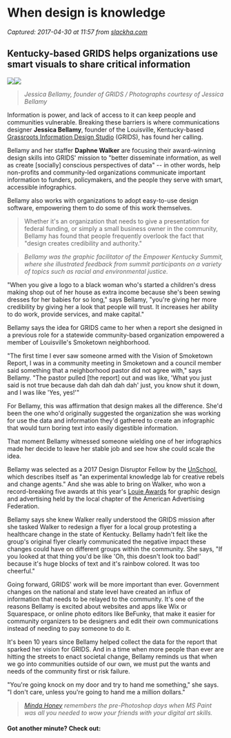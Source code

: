 # When design is knowledge

_Captured: 2017-04-30 at 11:57 from [slackhq.com](https://slackhq.com/when-design-is-knowledge-4ec6274e8269?source=userActivityShare-c79006fee040-1493546249)_

## Kentucky-based GRIDS helps organizations use smart visuals to share critical information

![](https://cdn-images-1.medium.com/freeze/max/30/1*D6qSwPsTc-FYEj4ete9-iw.jpeg?q=20)![](https://cdn-images-1.medium.com/max/1000/1*D6qSwPsTc-FYEj4ete9-iw.jpeg)

> _Jessica Bellamy, founder of GRIDS / Photographs courtesy of Jessica Bellamy_

Information is power, and lack of access to it can keep people and communities vulnerable. Breaking these barriers is where communications designer **Jessica Bellamy**, founder of the Louisville, Kentucky-based [Grassroots Information Design Studio](https://www.gridsconnect.me) (GRIDS), has found her calling.

Bellamy and her staffer **Daphne Walker** are focusing their award-winning design skills into GRIDS' mission to "better disseminate information, as well as create [socially] conscious perspectives of data" -- in other words, help non-profits and community-led organizations communicate important information to funders, policymakers, and the people they serve with smart, accessible infographics.

Bellamy also works with organizations to adopt easy-to-use design software, empowering them to do some of this work themselves.

> Whether it's an organization that needs to give a presentation for federal funding, or simply a small business owner in the community, Bellamy has found that people frequently overlook the fact that "design creates credibility and authority."

> _Bellamy was the graphic facilitator of the Empower Kentucky Summit, where she illustrated feedback from summit participants on a variety of topics such as racial and environmental justice._

"When you give a logo to a black woman who's started a children's dress making shop out of her house as extra income because she's been sewing dresses for her babies for so long," says Bellamy, "you're giving her more credibility by giving her a look that people will trust. It increases her ability to do work, provide services, and make capital."

Bellamy says the idea for GRIDS came to her when a report she designed in a previous role for a statewide community-based organization empowered a member of Louisville's Smoketown neighborhood.

"The first time I ever saw someone armed with the Vision of Smoketown Report, I was in a community meeting in Smoketown and a council member said something that a neighborhood pastor did not agree with," says Bellamy. "The pastor pulled [the report] out and was like, 'What you just said is not true because dah dah dah dah dah' just, you know shut it down, and I was like 'Yes, yes!'"

For Bellamy, this was affirmation that design makes all the difference. She'd been the one who'd originally suggested the organization she was working for use the data and information they'd gathered to create an infographic that would turn boring text into easily digestible information.

That moment Bellamy witnessed someone wielding one of her infographics made her decide to leave her stable job and see how she could scale the idea.

Bellamy was selected as a 2017 Design Disruptor Fellow by the [UnSchool](http://unschools.co), which describes itself as "an experimental knowledge lab for creative rebels and change agents." And she was able to bring on Walker, who won a record-breaking five awards at this year's [Louie Awards](http://winners.aaflouisville.org) for graphic design and advertising held by the local chapter of the American Advertising Federation.

Bellamy says she knew Walker really understood the GRIDS mission after she tasked Walker to redesign a flyer for a local group protesting a healthcare change in the state of Kentucky. Bellamy hadn't felt like the group's original flyer clearly communicated the negative impact these changes could have on different groups within the community. She says, "If you looked at that thing you'd be like 'Oh, this doesn't look too bad!' because it's huge blocks of text and it's rainbow colored. It was too cheerful."

Going forward, GRIDS' work will be more important than ever. Government changes on the national and state level have created an influx of information that needs to be relayed to the community. It's one of the reasons Bellamy is excited about websites and apps like Wix or Squarespace, or online photo editors like BeFunky, that make it easier for community organizers to be designers and edit their own communications instead of needing to pay someone to do it.

It's been 10 years since Bellamy helped collect the data for the report that sparked her vision for GRIDS. And in a time when more people than ever are hitting the streets to enact societal change, Bellamy reminds us that when we go into communities outside of our own, we must put the wants and needs of the community first or risk failure.

"You're going knock on my door and try to hand me something," she says. "I don't care, unless you're going to hand me a million dollars."

> _[Minda Honey](https://medium.com/@mindahoney) remembers the pre-Photoshop days when MS Paint was all you needed to wow your friends with your digital art skills._

#### Got another minute? Check out:
